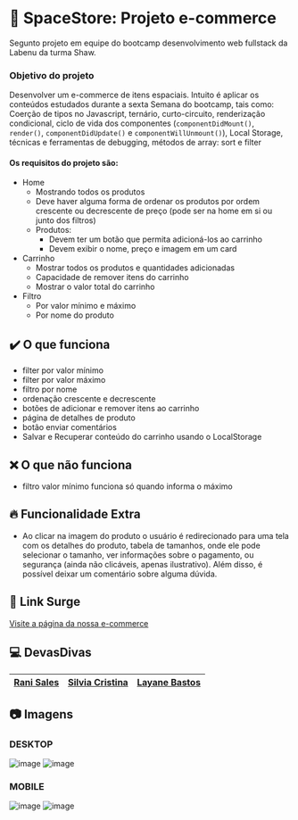 # 📄 SpaceStore: Projeto e-commerce
Segunto projeto em equipe do bootcamp desenvolvimento web fullstack da Labenu da turma Shaw. 
<br>
### Objetivo do projeto
Desenvolver um e-commerce de itens espaciais. Intuito é aplicar os conteúdos estudados durante a sexta Semana do bootcamp, tais como: Coerção de tipos no Javascript, ternário, curto-circuito, renderização condicional, ciclo de vida dos componentes (`componentDidMount()`, `render()`,  `componentDidUpdate()` e `componentWillUnmount()`), Local Storage, técnicas e ferramentas de debugging, métodos de array: sort e filter
#### Os requisitos do projeto são:
- Home
    - Mostrando todos os produtos
    - Deve haver alguma forma de ordenar os produtos por ordem crescente ou decrescente de preço (pode ser na home em si ou junto dos filtros)
    - Produtos:
        - Devem ter um botão que permita adicioná-los ao carrinho
        - Devem exibir o nome, preço e imagem em um card
- Carrinho
    - Mostrar todos os produtos e quantidades adicionadas
    - Capacidade de remover itens do carrinho
    - Mostrar o valor total do carrinho
- Filtro
    - Por valor mínimo e máximo
    - Por nome do produto

## ✔️ O que funciona
- filter por valor mínimo
- filter por valor máximo
- filtro por nome
- ordenação crescente e decrescente
- botões de adicionar e remover itens ao carrinho
- página de detalhes de produto
- botão enviar comentários
- Salvar e Recuperar conteúdo do carrinho usando o LocalStorage

## ❌ O que não funciona
- filtro valor mínimo funciona só quando informa o máximo

## :fire: Funcionalidade Extra
- Ao clicar na imagem do produto o usuário é redirecionado para uma tela com os detalhes do produto, tabela de tamanhos, onde ele pode selecionar o tamanho, ver informações sobre o pagamento, ou segurança (ainda não clicáveis, apenas ilustrativo). Além disso, é possível deixar um comentário sobre alguma dúvida.

## 🔗 Link Surge 
  [Visite a página da nossa e-commerce](http://maddening-birthday.surge.sh/)
  
##  :computer: DevasDivas

| [Rani Sales](https://github.com/RaniSales)| [Silvia Cristina](https://github.com/SilviaCMarques) |  [Layane Bastos](https://github.com/LayaneB) |
| :---: | :---: | :---: |
## 📷 Imagens

### DESKTOP
![image](https://user-images.githubusercontent.com/50851374/161398386-f864f459-0fa2-460b-bc28-36cddd953b4f.png)
![image](https://user-images.githubusercontent.com/50851374/161398411-caae0ecd-ac62-4242-9825-758e36a79f59.png)
### MOBILE
![image](https://user-images.githubusercontent.com/50851374/161398490-1c9ff7f3-8e0a-4cb9-a72f-fd9c578dba2d.png)
![image](https://user-images.githubusercontent.com/50851374/161398505-d71d580b-8cd3-467c-b14b-d8b5d6adb1a5.png)
